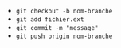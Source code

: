 - `git checkout -b nom-branche`
- `git add fichier.ext`
- `git commit -m "message"`
- `git push origin nom-branche`
